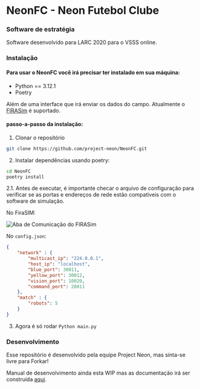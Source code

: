 # NeonFC - Neon Futebol Clube

### Software de estratégia

Software desenvolvido para LARC 2020 para o VSSS online.

### Instalação

#### Para usar o NeonFC você irá precisar ter instalado em sua máquina:

- Python == 3.12.1
- Poetry

Além de uma interface que irá enviar os dados do campo. Atualmente o [FIRASim](https://github.com/VSSSLeague/FIRASim) é suportado.

#### passo-a-passo da instalação:

1. Clonar o repositório
```bash
git clone https://github.com/project-neon/NeonFC.git
```

2. Instalar dependências usando poetry:

```bash
cd NeonFC
poetry install
```

2.1. Antes de executar, é importante checar o arquivo de configuração para verificar se as portas e endereços de rede estão compativeis com o software de simulação.

No FiraSIM:

![Aba de Comunicação do FIRASim](readme/FiraSIM-comtab.png "Aba de Comunicação do FIRASim")

No ```config.json```:

```json
{
    "network" : {
        "multicast_ip": "224.0.0.1",
        "host_ip": "localhost",
        "blue_port": 30011,
        "yellow_port": 30012,
        "vision_port": 10020,
        "command_port": 20011
    },
    "match" : {
        "robots": 5
    }
}
```

3. Agora é só rodar ```Python main.py```

### Desenvolvimento

Esse repositório é desenvolvido pela equipe Project Neon, mas sinta-se livre para Forkar!

Manual de desenvolvimento ainda esta WIP mas as documentação irá ser construida [aqui](https://github.com/project-neon/NeonFC/wiki).
